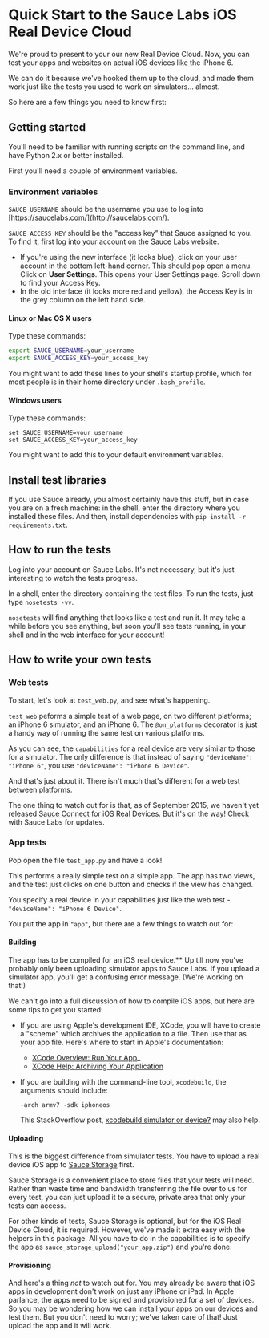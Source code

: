 # Quick Start to the Sauce Labs iOS Real Device Cloud

We're proud to present to your our new Real Device Cloud. Now, you
can test your apps and websites on actual iOS devices like the iPhone 6. 

We can do it because we've hooked them up to the cloud, and made them
work just like the tests you used to work on simulators... almost.

So here are a few things you need to know first:

## Getting started

You'll need to be familiar with running scripts on the command line, and have
Python 2.x or better installed.

First you'll need a couple of environment variables. 

### Environment variables

`SAUCE_USERNAME` should be the 
username you use to log into [https://saucelabs.com/](http://saucelabs.com/). 

`SAUCE_ACCESS_KEY` should be the "access key" that Sauce assigned to you. To find it, first log into
your account on the Sauce Labs website.
* If you're using the new interface (it looks blue), click on your user account in the bottom left-hand
  corner. This should pop open a menu. Click on **User Settings**. This opens your User Settings page. 
  Scroll down to find your Access Key.
* In the old interface (it looks more red and yellow), the Access Key is in the grey column on the 
  left hand side.


#### Linux or Mac OS X users

Type these commands:

```bash
export SAUCE_USERNAME=your_username
export SAUCE_ACCESS_KEY=your_access_key
```

You might want to add these lines to your shell's startup profile, which for most people
is in their home directory under `.bash_profile`.

#### Windows users

Type these commands:

```
set SAUCE_USERNAME=your_username
set SAUCE_ACCESS_KEY=your_access_key
```

You might want to add this to your default environment variables.

## Install test libraries

If you use Sauce already, you almost certainly have this stuff, but in case you are 
on a fresh machine: in the shell, enter the directory where you installed these files.
And then, install dependencies with `pip install -r requirements.txt`.

## How to run the tests

Log into your account on Sauce Labs. It's not necessary, but it's just interesting to watch the tests
progress.

In a shell, enter the directory containing the test files. To run the tests, just type `nosetests -vv`. 

`nosetests` will find anything that looks like a test and run it. It may take a while before you
see anything, but soon you'll see tests running, in your shell and in the web interface for your account!


## How to write your own tests

### Web tests

To start, let's look at `test_web.py`, and see what's happening. 

`test_web` peforms a simple test of a web page, on two different platforms; an iPhone 6 simulator, and 
an iPhone 6. The `@on_platforms` decorator is just a handy way of running the same test on various platforms.

As you can see, the `capabilities` for a real device are very similar to those for a simulator. 
The only difference is that instead of saying `"deviceName": "iPhone 6"`, you use `"deviceName": "iPhone 6 Device"`.

And that's just about it. There isn't much that's different for a web test between platforms.

The one thing to watch out for is that, as of September 2015, we haven't yet released [Sauce Connect](https://docs.saucelabs.com/reference/sauce-connect/) for iOS 
Real Devices. But it's on the way! Check with Sauce Labs for updates.

### App tests

Pop open the file `test_app.py` and have a look!

This performs a really simple test on a simple app. The app has two views, and the test just clicks on 
one button and checks if the view has changed.

You specify a real device in your capabilities just like the web test - `"deviceName": "iPhone 6 Device"`. 

You put the app in `"app"`, but there are a few things to watch out for:

#### Building

The app has to be compiled for an iOS real device.** Up till now you've probably only been uploading simulator apps to Sauce Labs. If
you upload a simulator app, you'll get a confusing error message. (We're working on that!)

We can't go into a full discussion of how to compile iOS apps, but here are some tips to get you started:

* If you are using Apple's development IDE, XCode, you will have to create a "scheme" which archives the application to a file. Then
  use that as your app file. Here's where to start in Apple's documentation: 
  * [XCode Overview: Run Your App](https://developer.apple.com/library/ios/documentation/ToolsLanguages/Conceptual/Xcode_Overview/RunYourApp.html)_ 
  * [XCode Help: Archiving Your Application](https://developer.apple.com/library/ios/recipes/xcode_help-scheme_editor/Articles/SchemeArchive.html) 
* If you are building with the command-line tool, `xcodebuild`, the arguments should include:

  `-arch armv7 -sdk iphoneos`

  This StackOverflow post, 
  [xcodebuild simulator or device?](http://stackoverflow.com/questions/5010062/xcodebuild-simulator-or-device) may also help.

#### Uploading

This is the biggest difference from simulator tests. You have to upload a real device iOS app to 
[Sauce Storage](https://support.saucelabs.com/customer/portal/articles/2018312-uploading-apps-to-sauce-storage) first.

Sauce Storage is a convenient place to store files that your tests will need. Rather than waste time and bandwidth
transferring the file over to us for every test, you can just upload it to a secure, private area that only your tests can access.

For other kinds of tests, Sauce Storage is optional, but for the iOS Real Device Cloud, it is required. However, we've made it 
extra easy with the helpers in this package. All you have to do in the capabilities is to specify the app as 
`sauce_storage_upload("your_app.zip")` and you're done.

#### Provisioning

And here's a thing *not* to watch out for. You may already be aware that iOS apps in development don't work on just any iPhone or iPad.
In Apple parlance, the apps need to be signed and provisioned for a set of devices. So you may be wondering how we can install
your apps on our devices and test them. But you don't need to worry; we've taken care of that! Just upload the app and it will work. 
